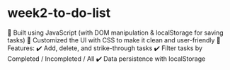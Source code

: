 # week2-to-do-list
🔹 Built using JavaScript (with DOM manipulation & localStorage for saving tasks)
🔹 Customized the UI with CSS to make it clean and user-friendly
🔹 Features:
✔️ Add, delete, and strike-through tasks
✔️ Filter tasks by Completed / Incompleted / All
✔️ Data persistence with localStorage
